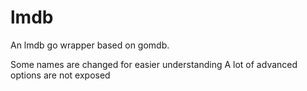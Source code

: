 # lmdb
An lmdb go wrapper based on gomdb.

Some names are changed for easier understanding
A lot of advanced options are not exposed